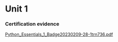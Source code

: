 # Unit 1
### Certification evidence

[Python_Essentials_1_Badge20230209-28-1trn736.pdf](https://github.com/UP210042/UP210042_DSA/files/10698736/Python_Essentials_1_Badge20230209-28-1trn736.pdf)

